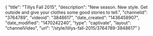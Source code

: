 {
    "title": "Tillys Fall 2015",
    "description": "New season. New style. Get outside and give your clothes some good stories to tell.",
    "channelid": "3764789",
    "videoid": "3848617",
    "date_created": "1436458907",
    "date_modified": "1470242240",
    "type": "captivate",
    "layout": "channelVideo",
    "url": "\/style\/tillys-fall-2015\/3764789-3848617"
}